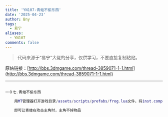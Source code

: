 ```yaml
---
title: 'YN107-青蛙不偷东西'
date: '2025-04-23'
author: Bny
tags:
  - 易宁
aliases:
  - YN107
comments: false
---
```


> 代码来源于“易宁”大佬的分享，仅供学习，不要直接复制粘贴。

原帖链接：[http://bbs.3dmgame.com/thread-3859071-1-1.html](http://bbs.3dmgame.com/thread-3859071-1-1.html)

---

```lua  

一０七.青蛙不偷东西	用MT管理器打开游戏目录/assets/scripts/prefabs/frog.lua文件，将inst.components.combat.onhitotherfn = function(inst, other, damage) inst.components.thief:StealItem(other) end替换为--inst.components.combat.onhitotherfn = function(inst, other, damage) inst.components.thief:StealItem(other) end	即可让青蛙在攻击主角时，主角不掉物品

```  

